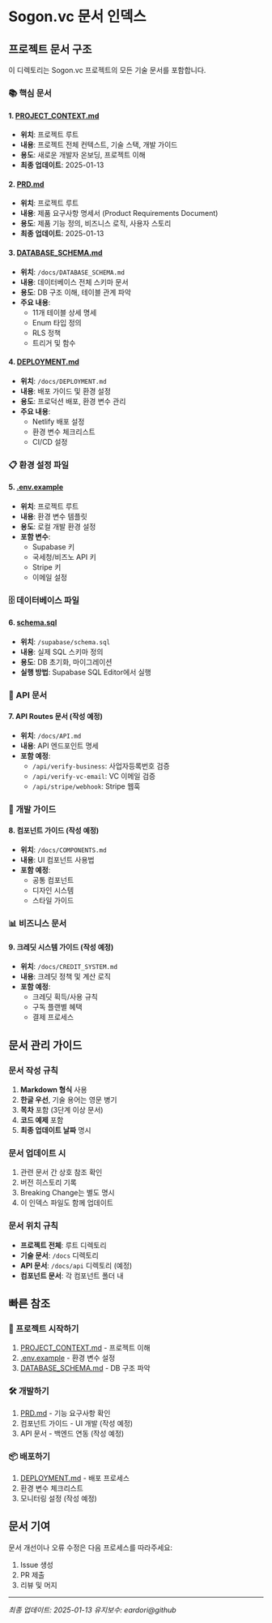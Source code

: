 # Sogon.vc 문서 인덱스

## 프로젝트 문서 구조

이 디렉토리는 Sogon.vc 프로젝트의 모든 기술 문서를 포함합니다.

### 📚 핵심 문서

#### 1. [PROJECT_CONTEXT.md](/PROJECT_CONTEXT.md)
- **위치**: 프로젝트 루트
- **내용**: 프로젝트 전체 컨텍스트, 기술 스택, 개발 가이드
- **용도**: 새로운 개발자 온보딩, 프로젝트 이해
- **최종 업데이트**: 2025-01-13

#### 2. [PRD.md](/PRD.md)
- **위치**: 프로젝트 루트
- **내용**: 제품 요구사항 명세서 (Product Requirements Document)
- **용도**: 제품 기능 정의, 비즈니스 로직, 사용자 스토리
- **최종 업데이트**: 2025-01-13

#### 3. [DATABASE_SCHEMA.md](./DATABASE_SCHEMA.md)
- **위치**: `/docs/DATABASE_SCHEMA.md`
- **내용**: 데이터베이스 전체 스키마 문서
- **용도**: DB 구조 이해, 테이블 관계 파악
- **주요 내용**:
  - 11개 테이블 상세 명세
  - Enum 타입 정의
  - RLS 정책
  - 트리거 및 함수

#### 4. [DEPLOYMENT.md](./DEPLOYMENT.md)
- **위치**: `/docs/DEPLOYMENT.md`
- **내용**: 배포 가이드 및 환경 설정
- **용도**: 프로덕션 배포, 환경 변수 관리
- **주요 내용**:
  - Netlify 배포 설정
  - 환경 변수 체크리스트
  - CI/CD 설정

### 📋 환경 설정 파일

#### 5. [.env.example](/.env.example)
- **위치**: 프로젝트 루트
- **내용**: 환경 변수 템플릿
- **용도**: 로컬 개발 환경 설정
- **포함 변수**:
  - Supabase 키
  - 국세청/비즈노 API 키
  - Stripe 키
  - 이메일 설정

### 🗄️ 데이터베이스 파일

#### 6. [schema.sql](/supabase/schema.sql)
- **위치**: `/supabase/schema.sql`
- **내용**: 실제 SQL 스키마 정의
- **용도**: DB 초기화, 마이그레이션
- **실행 방법**: Supabase SQL Editor에서 실행

### 📝 API 문서

#### 7. API Routes 문서 (작성 예정)
- **위치**: `/docs/API.md`
- **내용**: API 엔드포인트 명세
- **포함 예정**:
  - `/api/verify-business`: 사업자등록번호 검증
  - `/api/verify-vc-email`: VC 이메일 검증
  - `/api/stripe/webhook`: Stripe 웹훅

### 🔧 개발 가이드

#### 8. 컴포넌트 가이드 (작성 예정)
- **위치**: `/docs/COMPONENTS.md`
- **내용**: UI 컴포넌트 사용법
- **포함 예정**:
  - 공통 컴포넌트
  - 디자인 시스템
  - 스타일 가이드

### 📊 비즈니스 문서

#### 9. 크레딧 시스템 가이드 (작성 예정)
- **위치**: `/docs/CREDIT_SYSTEM.md`
- **내용**: 크레딧 정책 및 계산 로직
- **포함 예정**:
  - 크레딧 획득/사용 규칙
  - 구독 플랜별 혜택
  - 결제 프로세스

## 문서 관리 가이드

### 문서 작성 규칙
1. **Markdown 형식** 사용
2. **한글 우선**, 기술 용어는 영문 병기
3. **목차** 포함 (3단계 이상 문서)
4. **코드 예제** 포함
5. **최종 업데이트 날짜** 명시

### 문서 업데이트 시
1. 관련 문서 간 상호 참조 확인
2. 버전 히스토리 기록
3. Breaking Change는 별도 명시
4. 이 인덱스 파일도 함께 업데이트

### 문서 위치 규칙
- **프로젝트 전체**: 루트 디렉토리
- **기술 문서**: `/docs` 디렉토리
- **API 문서**: `/docs/api` 디렉토리 (예정)
- **컴포넌트 문서**: 각 컴포넌트 폴더 내

## 빠른 참조

### 🚀 프로젝트 시작하기
1. [PROJECT_CONTEXT.md](/PROJECT_CONTEXT.md) - 프로젝트 이해
2. [.env.example](/.env.example) - 환경 변수 설정
3. [DATABASE_SCHEMA.md](./DATABASE_SCHEMA.md) - DB 구조 파악

### 🛠️ 개발하기
1. [PRD.md](/PRD.md) - 기능 요구사항 확인
2. 컴포넌트 가이드 - UI 개발 (작성 예정)
3. API 문서 - 백엔드 연동 (작성 예정)

### 📦 배포하기
1. [DEPLOYMENT.md](./DEPLOYMENT.md) - 배포 프로세스
2. 환경 변수 체크리스트
3. 모니터링 설정 (작성 예정)

## 문서 기여

문서 개선이나 오류 수정은 다음 프로세스를 따라주세요:
1. Issue 생성
2. PR 제출
3. 리뷰 및 머지

---

*최종 업데이트: 2025-01-13*
*유지보수: eardori@github*
